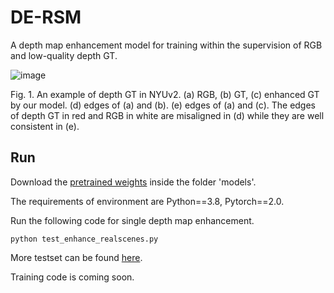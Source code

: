 # DE-RSM
A depth map enhancement model for training within the supervision of RGB and low-quality depth GT.

![image](https://github.com/dangdang17/DE-RSM/assets/78062148/da8c9d28-7367-48f2-904f-81159ac3ecfa)

Fig. 1. An example of depth GT in NYUv2. (a) RGB, (b) GT, (c) enhanced GT by our model. (d) edges of (a) and (b). (e) edges of (a) and (c). The edges of depth GT in red and RGB in white are misaligned in (d) while they are well consistent in (e).

## Run
Download the [pretrained weights](https://drive.google.com/drive/folders/1o3vboZ20PhnOxLFP7U6trWJEdrJG8n3d?hl=zh_CN) inside the folder 'models'.

The requirements of environment are Python==3.8, Pytorch==2.0.

Run the following code for single depth map enhancement.

```python test_enhance_realscenes.py```

More testset can be found [here](https://github.com/Wang-xjtu/G2-MonoDepth).

Training code is coming soon.
